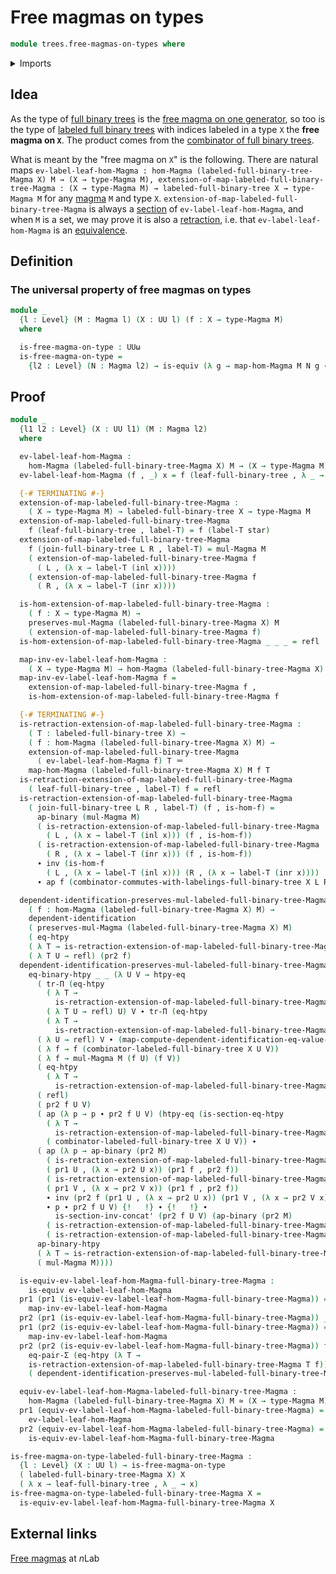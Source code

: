 # Free magmas on types

```agda
module trees.free-magmas-on-types where
```

<details><summary>Imports</summary>

```agda
open import foundation.action-on-identifications-binary-functions
open import foundation.action-on-identifications-functions
open import foundation.dependent-pair-types
open import foundation.equality-dependent-pair-types
open import foundation.equivalences
open import foundation.function-extensionality
open import foundation.homotopies
open import foundation.identity-types
open import foundation.unit-type
open import foundation.universe-levels
open import foundation.binary-homotopies
open import foundation.transport-along-identifications-dependent-functions
open import foundation.action-on-binary-homotopies-binary-functions
open import foundation.action-on-identifications-functions
open import foundation.functoriality-cartesian-product-types
open import foundation.evaluation-functions
open import foundation.function-types

open import foundation-core.coproduct-types
open import foundation-core.dependent-identifications
open import foundation-core.sets
open import foundation-core.transport-along-identifications

open import structured-types.magmas
open import structured-types.morphisms-magmas

open import trees.combinator-full-binary-trees
open import trees.full-binary-trees
open import trees.labeled-full-binary-trees
```

</details>

## Idea

As the type of [full binary trees](trees.full-binary-trees.md) is the
[free magma on one generator](trees.free-magma-on-one-generator.md), so too is
the type of [labeled full binary trees](trees.labeled-full-binary-trees.md) with
indices labeled in a type `X` the **free magma on `X`**. The product comes from
the [combinator of full binary trees](trees.combinator-full-binary-trees.md).

What is meant by the "free magma on `X`" is the following. There are natural
maps
`ev-label-leaf-hom-Magma : hom-Magma (labeled-full-binary-tree-Magma X) M → (X → type-Magma M), extension-of-map-labeled-full-binary-tree-Magma : (X → type-Magma M) → labeled-full-binary-tree X → type-Magma M`
for any [magma](structured-types.magmas.md) `M` and type `X`.
`extension-of-map-labeled-full-binary-tree-Magma` is always a
[section](foundation-core.sections.md) of `ev-label-leaf-hom-Magma`, and when
`M` is a set, we may prove it is also a
[retraction](foundation-core.retractions.md), i.e. that
`ev-label-leaf-hom-Magma` is an [equivalence](foundation-core.equivalences.md).

## Definition

### The universal property of free magmas on types

```agda
module _
  {l : Level} (M : Magma l) (X : UU l) (f : X → type-Magma M)
  where

  is-free-magma-on-type : UUω
  is-free-magma-on-type =
    {l2 : Level} (N : Magma l2) → is-equiv (λ g → map-hom-Magma M N g ∘ f)
```

## Proof

```agda
module _
  {l1 l2 : Level} (X : UU l1) (M : Magma l2)
  where

  ev-label-leaf-hom-Magma :
    hom-Magma (labeled-full-binary-tree-Magma X) M → (X → type-Magma M)
  ev-label-leaf-hom-Magma (f , _) x = f (leaf-full-binary-tree , λ _ → x)

  {-# TERMINATING #-}
  extension-of-map-labeled-full-binary-tree-Magma :
    ( X → type-Magma M) → labeled-full-binary-tree X → type-Magma M
  extension-of-map-labeled-full-binary-tree-Magma
    f (leaf-full-binary-tree , label-T) = f (label-T star)
  extension-of-map-labeled-full-binary-tree-Magma
    f (join-full-binary-tree L R , label-T) = mul-Magma M
    ( extension-of-map-labeled-full-binary-tree-Magma f
      ( L , (λ x → label-T (inl x))))
    ( extension-of-map-labeled-full-binary-tree-Magma f
      ( R , (λ x → label-T (inr x))))

  is-hom-extension-of-map-labeled-full-binary-tree-Magma :
    ( f : X → type-Magma M) →
    preserves-mul-Magma (labeled-full-binary-tree-Magma X) M
    ( extension-of-map-labeled-full-binary-tree-Magma f)
  is-hom-extension-of-map-labeled-full-binary-tree-Magma _ _ _ = refl

  map-inv-ev-label-leaf-hom-Magma :
    ( X → type-Magma M) → hom-Magma (labeled-full-binary-tree-Magma X) M
  map-inv-ev-label-leaf-hom-Magma f =
    extension-of-map-labeled-full-binary-tree-Magma f ,
    is-hom-extension-of-map-labeled-full-binary-tree-Magma f

  {-# TERMINATING #-}
  is-retraction-extension-of-map-labeled-full-binary-tree-Magma :
    ( T : labeled-full-binary-tree X) →
    ( f : hom-Magma (labeled-full-binary-tree-Magma X) M) →
    extension-of-map-labeled-full-binary-tree-Magma
      ( ev-label-leaf-hom-Magma f) T ＝
    map-hom-Magma (labeled-full-binary-tree-Magma X) M f T
  is-retraction-extension-of-map-labeled-full-binary-tree-Magma
    ( leaf-full-binary-tree , label-T) f = refl
  is-retraction-extension-of-map-labeled-full-binary-tree-Magma
    ( join-full-binary-tree L R , label-T) (f , is-hom-f) =
      ap-binary (mul-Magma M)
      ( is-retraction-extension-of-map-labeled-full-binary-tree-Magma
        ( L , (λ x → label-T (inl x))) (f , is-hom-f))
      ( is-retraction-extension-of-map-labeled-full-binary-tree-Magma
        ( R , (λ x → label-T (inr x))) (f , is-hom-f))
      ∙ inv (is-hom-f
        ( L , (λ x → label-T (inl x))) (R , (λ x → label-T (inr x))))
      ∙ ap f (combinator-commutes-with-labelings-full-binary-tree X L R label-T)

  dependent-identification-preserves-mul-labeled-full-binary-tree-Magma :
    ( f : hom-Magma (labeled-full-binary-tree-Magma X) M) →
    dependent-identification
    ( preserves-mul-Magma (labeled-full-binary-tree-Magma X) M)
    ( eq-htpy
    ( λ T → is-retraction-extension-of-map-labeled-full-binary-tree-Magma T f))
    ( λ T U → refl) (pr2 f)
  dependent-identification-preserves-mul-labeled-full-binary-tree-Magma f =
    eq-binary-htpy _ _ (λ U V → htpy-eq
      ( tr-Π (eq-htpy
        ( λ T →
          is-retraction-extension-of-map-labeled-full-binary-tree-Magma T f))
        ( λ T U → refl) U) V ∙ tr-Π (eq-htpy
        ( λ T →
          is-retraction-extension-of-map-labeled-full-binary-tree-Magma T f))
      ( λ U → refl) V ∙ (map-compute-dependent-identification-eq-value-function
      ( λ f → f (combinator-labeled-full-binary-tree X U V))
      ( λ f → mul-Magma M (f U) (f V))
      ( eq-htpy
        ( λ T →
          is-retraction-extension-of-map-labeled-full-binary-tree-Magma T f))
      ( refl)
      ( pr2 f U V)
      ( ap (λ p → p ∙ pr2 f U V) (htpy-eq (is-section-eq-htpy
        ( λ T →
          is-retraction-extension-of-map-labeled-full-binary-tree-Magma T f))
        ( combinator-labeled-full-binary-tree X U V)) ∙
      ( ap (λ p → ap-binary (pr2 M)
        ( is-retraction-extension-of-map-labeled-full-binary-tree-Magma
        ( pr1 U , (λ x → pr2 U x)) (pr1 f , pr2 f))
        ( is-retraction-extension-of-map-labeled-full-binary-tree-Magma
        ( pr1 V , (λ x → pr2 V x)) (pr1 f , pr2 f))
        ∙ inv (pr2 f (pr1 U , (λ x → pr2 U x)) (pr1 V , (λ x → pr2 V x)))
        ∙ p ∙ pr2 f U V) {!   !} ∙ {!   !} ∙
          is-section-inv-concat' (pr2 f U V) (ap-binary (pr2 M)
        ( is-retraction-extension-of-map-labeled-full-binary-tree-Magma U f)
        ( is-retraction-extension-of-map-labeled-full-binary-tree-Magma V f))) ∙
      ap-binary-htpy
      ( λ T → is-retraction-extension-of-map-labeled-full-binary-tree-Magma T f)
      ( mul-Magma M))))

  is-equiv-ev-label-leaf-hom-Magma-full-binary-tree-Magma :
    is-equiv ev-label-leaf-hom-Magma
  pr1 (pr1 (is-equiv-ev-label-leaf-hom-Magma-full-binary-tree-Magma)) =
    map-inv-ev-label-leaf-hom-Magma
  pr2 (pr1 (is-equiv-ev-label-leaf-hom-Magma-full-binary-tree-Magma)) _ = refl
  pr1 (pr2 (is-equiv-ev-label-leaf-hom-Magma-full-binary-tree-Magma)) =
    map-inv-ev-label-leaf-hom-Magma
  pr2 (pr2 (is-equiv-ev-label-leaf-hom-Magma-full-binary-tree-Magma)) f =
    eq-pair-Σ (eq-htpy (λ T →
    is-retraction-extension-of-map-labeled-full-binary-tree-Magma T f))
    ( dependent-identification-preserves-mul-labeled-full-binary-tree-Magma f)

  equiv-ev-label-leaf-hom-Magma-labeled-full-binary-tree-Magma :
    hom-Magma (labeled-full-binary-tree-Magma X) M ≃ (X → type-Magma M)
  pr1 (equiv-ev-label-leaf-hom-Magma-labeled-full-binary-tree-Magma) =
    ev-label-leaf-hom-Magma
  pr2 (equiv-ev-label-leaf-hom-Magma-labeled-full-binary-tree-Magma) =
    is-equiv-ev-label-leaf-hom-Magma-full-binary-tree-Magma

is-free-magma-on-type-labeled-full-binary-tree-Magma :
  {l : Level} (X : UU l) → is-free-magma-on-type
  ( labeled-full-binary-tree-Magma X) X
  ( λ x → leaf-full-binary-tree , λ _ → x)
is-free-magma-on-type-labeled-full-binary-tree-Magma X =
  is-equiv-ev-label-leaf-hom-Magma-full-binary-tree-Magma X
```

## External links

[Free magmas](https://ncatlab.org/nlab/show/magma#free_magmas) at $n$Lab

